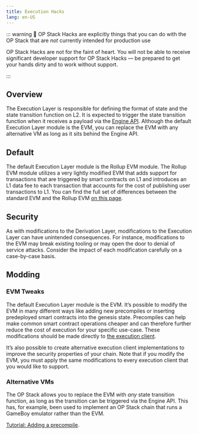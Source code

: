 ```yaml
---
title: Execution Hacks
lang: en-US
---
```



::: warning 🚧 OP Stack Hacks are explicitly things that you can do with the OP Stack that are *not* currently intended for production use

OP Stack Hacks are not for the faint of heart. You will not be able to receive significant developer support for OP Stack Hacks — be prepared to get your hands dirty and to work without support.

:::

## Overview

The Execution Layer is responsible for defining the format of state and the state transition function on L2. It is expected to trigger the state transition function when it receives a payload via the [Engine API](https://github.com/ethereum/execution-apis/tree/main/src/engine). Although the default Execution Layer module is the EVM, you can replace the EVM with any alternative VM as long as it sits behind the Engine API.

## Default

The default Execution Layer module is the Rollup EVM module. The Rollup EVM module utilizes a very lightly modified EVM that adds support for transactions that are triggered by smart contracts on L1 and introduces an L1 data fee to each transaction that accounts for the cost of publishing user transactions to L1. You can find the full set of differences between the standard EVM and the Rollup EVM [on this page](https://umi-geth.optimism.io/).

## Security

As with modifications to the Derivation Layer, modifications to the Execution Layer can have unintended consequences. For instance, modifications to the EVM may break existing tooling or may open the door to denial of service attacks. Consider the impact of each modification carefully on a case-by-case basis.

## Modding

### EVM Tweaks

The default Execution Layer module is the EVM. It’s possible to modify the EVM in many different ways like adding new precompiles or inserting predeployed smart contracts into the genesis state. Precompiles can help make common smart contract operations cheaper and can therefore further reduce the cost of execution for your specific use-case. These modifications should be made directly to [the execution client](https://github.com/ethereum-optimism/umi-geth).

It’s also possible to create alternative execution client implementations to improve the security properties of your chain. Note that if you modify the EVM, you must apply the same modifications to every execution client that you would like to support.

### Alternative VMs

The OP Stack allows you to replace the EVM with *any* state transition function, as long as the transition can be triggered via the Engine API. This has, for example, been used to implement an OP Stack chain that runs a GameBoy emulator rather than the EVM.

[Tutorial: Adding a precompile](./tutorials/new-precomp.md).